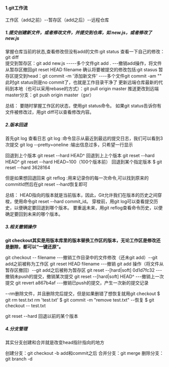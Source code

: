 #### 1.git工作流

工作区（add之前）--暂存区（add之后）--远程仓库

##### 1.提交创建新文件，或者修改文件，并提交到仓库，如 new.js，或者修改了new.js

掌握仓库当前的状态,查看修改但没有add的文件:git status
查看一下自己的修改：git diff       
提交到暂存区：git add new.js       -----多个文件git add . ---撤销add操作，将文件从暂存区撤回git reset HEAD filename
确认将要被提交的修改包括:git stasus
暂存区提交到head：git commit -m '添加新文件'   ----多个文件git commit -am ""
此时git status则是no commit了，也就是工作目录干净了
更新远端仓库最新的代码到本地（也可以采用rebase的方式）：git pull origin master
推送更改到远端master分支：git push origin master（gsr）

总结：
要随时掌握工作区的状态，使用git status命令。
如果git status告诉你有文件被修改过，用git diff可以查看修改内容。

##### 2.版本回退

首先git log 查看日志
git log :命令显示从最近到最远的提交日志，我们可以看到3次提交
git log --pretty=oneline :输出信息过多，只希望一行显示

回退到上个版本
git reset --hard HEAD^
回退到上上个版本
git reset --hard HEAD^
git reset --hard HEAD~100（100个版本前）
回退到某个指定版本
$ git reset --hard 3628164

但是如果想回退回来
git reflog :用来记录你的每一次命令,可以找到原来的commitId然后在git reset --hard恢复即可

总结：
HEAD指向的版本就是当前版本，因此，Git允许我们在版本的历史之间穿梭，使用命令git reset --hard commit_id。
穿梭前，用git log可以查看提交历史，以便确定要回退到哪个版本。
要重返未来，用git reflog查看命令历史，以便确定要回到未来的哪个版本。

##### 3.相关撤销操作

**git checkout其实是用版本库里的版本替换工作区的版本，无论工作区是修改还是删除，都可以“一键还原”。**

git checkout  -- filename             ---撤销工作目录中的文件修改（还未git add）--git add之前被称为工作区
git reset HEAD filename               ---撤销 git add 操作（将文件从暂存区撤回）--git add之后被称为暂存区
git reset --[hard|soft] 0d1d7fc32     ---撤销未push的提交，撤销某次提交
git reset --[hard|soft] HEAD^         ---撤销上一次提交
git revert  a867b4af                  ---撤销已push的提交，产生一次新的提交记录

--rm删除文件，并且删除完后提交，但是如果删错了想恢复就用git checkout
$ git rm test.txt
rm 'test.txt'
$ git commit -m "remove test.txt"
--恢复
$ git checkout -- test.txt

git  reset  --hard
回退以前的某个版本

##### 4.分支管理

其实分支创建和合并就是改变head指针指向的地方

创建分支：git checkout -b <name>
add和commit之后
合并分支：git merge <name>
删除分支：git branch -d <name>
